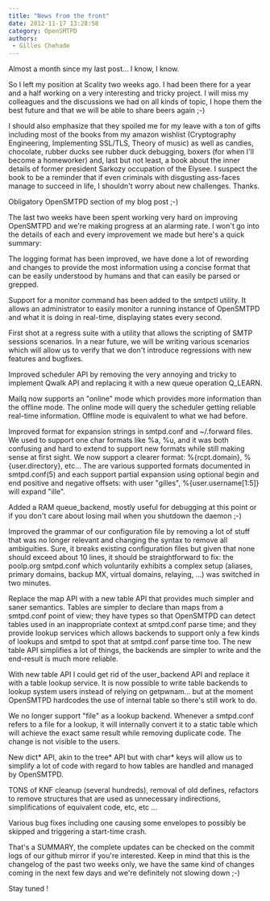 ```yaml
---
title: "News from the front"
date: 2012-11-17 13:28:58
category: OpenSMTPD
authors:
 - Gilles Chehade
---
```


Almost a month since my last post... I know, I know.

So I left my position at Scality two weeks ago. I had been there for a year and a half working on a very interesting and tricky project. I will miss my colleagues and the discussions we had on all kinds of topic, I hope them the best future and that we will be able to share beers again ;-)

I should also emphasize that they spoiled me for my leave with a ton of gifts including most of the books from my amazon wishlist (Cryptography Engineering, Implementing SSL/TLS, Theory of music) as well as candies, chocolate, rubber ducks see rubber duck debugging, boxers (for when I'll become a homeworker) and, last but not least, a book about the inner details of former president Sarkozy occupation of the Elysee. I suspect the book to be a reminder that if even criminals with disgusting ass-faces manage to succeed in life, I shouldn't worry about new challenges. Thanks.

Obligatory OpenSMTPD section of my blog post ;-)

The last two weeks have been spent working very hard on improving OpenSMTPD and we're making progress at an alarming rate. I won't go into the details of each and every improvement we made but here's a quick summary:

The logging format has been improved, we have done a lot of rewording and changes to provide the most information using a concise format that can be easily understood by humans and that can easily be parsed or grepped.

Support for a monitor command has been added to the smtpctl utility. It allows an administrator to easily monitor a running instance of OpenSMTPD and what it is doing in real-time, displaying states every second.

First shot at a regress suite with a utility that allows the scripting of SMTP sessions scenarios. In a near future, we will be writing various scenarios which will allow us to verify that we don't introduce regressions with new features and bugfixes.

Improved scheduler API by removing the very annoying and tricky to implement Qwalk API and replacing it with a new queue operation Q_LEARN.

Mailq now supports an "online" mode which provides more information than the offline mode. The online mode will query the scheduler getting reliable real-time information. Offline mode is equivalent to what we had before.

Improved format for expansion strings in smtpd.conf and ~/.forward files. We used to support one char formats like %a, %u, and it was both confusing and hard to extend to support new formats while still making sense at first sight. We now support a clearer format: %{rcpt.domain}, %{user.directory}, etc... The are various supported formats documented in smtpd.conf(5) and each support partial expansion using optional begin and end positive and negative offsets: with user "gilles", %{user.username[1:5]} will expand "ille".

Added a RAM queue_backend, mostly useful for debugging at this point or if you don't care about losing mail when you shutdown the daemon ;-)

Improved the grammar of our configuration file by removing a lot of stuff that was no longer relevant and changing the syntax to remove all ambiguities. Sure, it breaks existing configuration files but given that none should exceed about 10 lines, it should be straightforward to fix: the poolp.org smtpd.conf which voluntarily exhibits a complex setup (aliases, primary domains, backup MX, virtual domains, relaying, ...) was switched in two minutes.

Replace the map API with a new table API that provides much simpler and saner semantics. Tables are simpler to declare than maps from a smtpd.conf point of view; they have types so that OpenSMTPD can detect tables used in an inappropriate context at smtpd.conf parse time; and they provide lookup services which allows backends to support only a few kinds of lookups and smtpd to spot that at smtpd.conf parse time too. The new table API simplifies a lot of things, the backends are simpler to write and the end-result is much more reliable.

With new table API I could get rid of the user_backend API and replace it with a table lookup service. It is now possible to write table backends to lookup system users instead of relying on getpwnam... but at the moment OpenSMTPD hardcodes the use of internal table so there's still work to do.

We no longer support "file" as a lookup backend. Whenever a smtpd.conf refers to a file for a lookup, it will internally convert it to a static table which will achieve the exact same result while removing duplicate code. The change is not visible to the users.

New dict* API, akin to the tree* API but with char* keys will allow us to simplify a lot of code with regard to how tables are handled and managed by OpenSMTPD.

TONS of KNF cleanup (several hundreds), removal of old defines, refactors to remove structures that are used as unnecessary indirections, simplifications of equivalent code, etc, etc ...

Various bug fixes including one causing some envelopes to possibly be skipped and triggering a start-time crash.

That's a SUMMARY, the complete updates can be checked on the commit logs of our github mirror if you're interested. Keep in mind that this is the changelog of the past two weeks only, we have the same kind of changes coming in the next few days and we're definitely not slowing down ;-)

Stay tuned !
